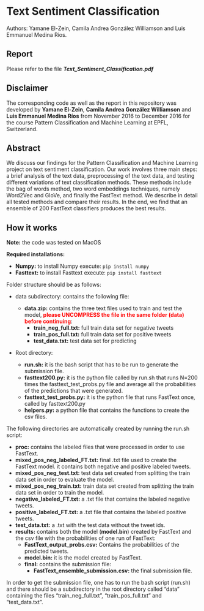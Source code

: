 # Text Sentiment Classification
Authors: Yamane El-Zein, Camila Andrea González Williamson and Luis Emmanuel Medina Ríos.

## Report

Please refer to the file ***Text_Sentiment_Classification.pdf***

## Disclaimer

The corresponding code as well as the report in this repository was developed by **Yamane El-Zein**, **Camila Andrea González Williamson** and **Luis Emmanuel Medina Ríos** from November 2016 to December 2016 for the course Pattern Classification and Machine Learning at EPFL, Switzerland.

## Abstract

We discuss our findings for the Pattern Classification and Machine Learning project on text sentiment classification. Our work involves three main steps: a brief analysis of the text data, preprocessing of the text data, and testing different variations of text classification methods. These methods include the bag of words method, two word embeddings techniques, namely Word2Vec and GloVe, and finally the FastText method. We describe in detail all tested methods and compare their results. In the end, we find that an ensemble of 200 FastText classifiers produces the best results.


## How it works
**Note:** the code was tested on MacOS 

**Required installations:**
* **Numpy:** to install Numpy execute: `pip install numpy`
* **Fasttext:** to install Fasttext execute: `pip install fasttext`

Folder structure should be as follows: 
* data subdirectory: contains the following file:
	* **data.zip:** contains the three text files used to train and test the model, <span style="color:red">**please UNCOMPRESS the file in the same folder (data) before continuing**</span>: 
		* **train_neg_full.txt:** full train data set for negative tweets
		* **train_pos_full.txt:** full train data set for positive tweets
		* **test_data.txt:** test data set for predicting
	
* Root directory:
	* **run.sh:** it is the bash script that has to be run to generate the submission file.
	* **fasttext200.py:** it is the python file called by run.sh that runs N=200 times the fasttext_test_probs.py file and average all the probabilities of the predictions that were generated.
	* **fasttext_test_probs.py:** it is the python file that runs FastText once, called by fasttext200.py
	* **helpers.py:** a python file that contains the functions to create the csv files.

The following directories are automatically created by running the run.sh script:
* **proc:** contains the labeled files that were processed in order to use FastText.
* **mixed_pos_neg_labeled_FT.txt:** final .txt file used to create the FastText model. it contains both negative and positive labeled tweets.
* **mixed_pos_neg_test.txt:** test data set created from splitting the train data set in order to evaluate the model.
* **mixed_pos_neg_train.txt:** train data set created from splitting the train data set in order to train the model.
* **negative_labeled_FT.txt:** a .txt file that contains the labeled negative tweets.
* **positive_labeled_FT.txt:** a .txt file that contains the labeled positive tweets.
* **test_data.txt:** a .txt with the test data without the tweet ids.
* **results:** contains both the model (**model.bin**) created by FastText and the csv file with the probabilities of one run of FastText:
	* **FastText_output_probs.csv:** Contains the probabilities of the predicted tweets.
	* **model.bin:** it is the model created by FastText.
	* **final:** contains the submission file:
		* **FastText_ensemble_submission.csv:** the final submission file.

In order to get the submission file, one has to run the bash script (run.sh) and there should be a subdirectory in the root directory called “data” containing the files “train_neg_full.txt”, “train_pos_full.txt” and “test_data.txt”.

